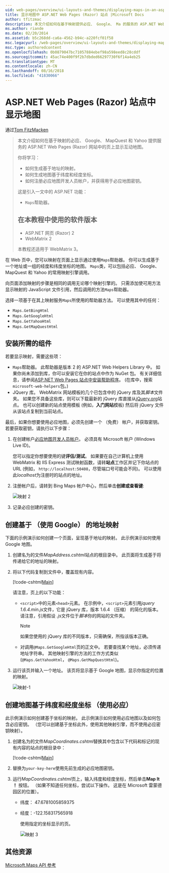 ```yaml
---
uid: web-pages/overview/ui-layouts-and-themes/displaying-maps-in-an-aspnet-web-pages-site
title: 显示地图中 ASP.NET Web Pages (Razor) 站点 |Microsoft Docs
author: tfitzmac
description: 本文介绍如何在基于映射提供必应、 Google、 Ma 的服务的 ASP.NET Web Pages (Razor) 网站中的页面上显示互动地图...
ms.author: riande
ms.date: 02/20/2014
ms.assetid: b5c268dd-ca6a-4562-b94c-a220fcf01f58
msc.legacyurl: /web-pages/overview/ui-layouts-and-themes/displaying-maps-in-an-aspnet-web-pages-site
msc.type: authoredcontent
ms.openlocfilehash: 0b0879047bc71057884ebef98a598eed8c28cddf
ms.sourcegitcommit: 45ac74e400f9f2b7dbded66297730f6f14a4eb25
ms.translationtype: MT
ms.contentlocale: zh-CN
ms.lasthandoff: 08/16/2018
ms.locfileid: "41830066"
---
```

<a name="displaying-maps-in-an-aspnet-web-pages-razor-site"></a>ASP.NET Web Pages (Razor) 站点中显示地图
====================
通过[Tom FitzMacken](https://github.com/tfitzmac)

> 本文介绍如何在基于映射的必应、 Google、 MapQuest 和 Yahoo 提供服务的 ASP.NET Web Pages (Razor) 网站中的页上显示互动地图。
> 
> 你将学习：
> 
> - 如何生成基于地址的映射。
> - 如何生成地图基于纬度和经度坐标。
> - 如何注册必应地图开发人员帐户，并获得用于必应地图密钥。
> 
> 这是引入一文中的 ASP.NET 功能：
> 
> - `Maps`帮助器。
>   
> 
> ## <a name="software-versions-used-in-the-tutorial"></a>在本教程中使用的软件版本
> 
> 
> - ASP.NET 网页 (Razor) 2
> - WebMatrix 2
>   
> 
> 本教程还适用于 WebMatrix 3。


在 Web 页中，您可以映射在页面上显示通过使用`Maps`帮助器。 你可以生成基于一个地址或一组的经度和纬度坐标的地图。 `Maps`类，可以包括必应、 Google、 MapQuest 和 Yahoo 的常用映射引擎调用。

向页面添加映射的步骤是相同的调用无论哪个映射引擎的。 只需添加使可用方法显示映射的 JavaScript 文件引用，然后调用的方法`Maps`帮助器。

选择一项基于在其上映射服务`Maps`所使用的帮助器方法。 可以使用其中的任何：

- `Maps.GetBingHtml`
- `Maps.GetGoogleHtml`
- `Maps.GetYahooHtml`
- `Maps.GetMapQuestHtml`

## <a name="installing-the-pieces-you-need"></a>安装所需的组件

若要显示映射，需要这些项：

- `Maps`帮助器。 此帮助器是版本 2 的 ASP.NET Web Helpers Library 中。 如果你尚未添加到库，你可以安装它在你的站点中作为 NuGet 包。 有关详细信息，请参阅[ASP.NET Web Pages 站点中安装帮助程序](https://go.microsoft.com/fwlink/?LinkId=252372)。 (在库中，搜索`microsoft-web-helpers`包。)
- JQuery 库。 WebMatrix 网站模板的几个已包含中的 jQuery 库及其*脚本*文件夹。 如果您不具备这些库，则可以下载最新的 jQuery 库直接从[jQuery.org](http://jQuery.org)站点。 也可以创建新的站点使用模板 (例如，**入门网站**模板) 然后将 jQuery 文件从该站点复制到当前站点。

最后，如果你想要使用必应地图，必须先创建一个 （免费） 帐户，并获取密钥。 若要获取密钥，请执行以下步骤：

1. 在创建帐户[必应地图开发人员帐户](https://www.microsoft.com/maps/developers/web.aspx)。 必须具有 Microsoft 帐户 (Windows Live ID)。

    您可以指定你想要使用的键**评估/测试**。 如果要在自己计算机上使用 WebMatrix 和 IIS Express 测试映射函数，请转**站点**工作区并记下你站点的 URL (例如， `http://localhost:50408`，尽管端口号可能会不同)。 可以使用此*localhost*为注册时的站点的地址。
2. 注册帐户后，请转到 Bing Maps 帐户中心，然后单击**创建或查看键**:

    ![映射 2](displaying-maps-in-an-aspnet-web-pages-site/_static/image1.png)
3. 记录必应创建的密钥。

## <a name="creating-a-map-based-on-an-address-using-google"></a>创建基于 （使用 Google） 的地址映射

下面的示例演示如何创建一个页面，呈现基于地址的映射。 此示例演示如何使用 Google 地图。

1. 创建名为的文件*MapAddress.cshtml*站点的根目录中。 此页面将生成基于将传递给它的地址的映射。
2. 将以下代码复制到文件中，覆盖现有内容。

    [!code-cshtml[Main](displaying-maps-in-an-aspnet-web-pages-site/samples/sample1.cshtml)]

    请注意，页上的以下功能：

    - `<script>`中的元素`<head>`元素。 在示例中，`<script>`元素引用*jquery 1.6.4.min.js*文件，它是 jQuery 库，版本 1.6.4 （压缩） 的简化的版本。 请注意，引用假设 *.js*文件位于*脚本*你的网站的文件夹。 

        > [!NOTE]
        > 如果您使用的 jQuery 库的不同版本，只需确保，所指该版本正确。
    - 对调用`@Maps.GetGoogleHtml`页的正文中。 若要查找某个地址，必须传递地址字符串。 其他映射引擎的方法的工作方式类似 (`@Maps.GetYahooHtml`， `@Maps.GetMapQuestHtml`)。
3. 运行该页并输入一个地址。 该页将显示基于 Google 地图，显示你指定的位置的映射。

     ![映射-1](displaying-maps-in-an-aspnet-web-pages-site/_static/image2.png)

## <a name="creating-a-map-based-on-latitude-and-longitude-coordinates-using-bing"></a>创建地图基于纬度和经度坐标 （使用必应）

此示例演示如何创建基于坐标的映射。 此示例演示如何使用必应地图以及如何包含必应密钥。 （您可以创建基于坐标此外，使用其他映射引擎，而不使用必应密钥映射）。

1. 创建名为的文件*MapCoordinates.cshtml*替换其中包含以下代码和标记的现有内容的站点的根目录中：

    [!code-cshtml[Main](displaying-maps-in-an-aspnet-web-pages-site/samples/sample2.cshtml)]
2. 替换为`your-key-here`使用先前生成的必应地图密钥。
3. 运行*MapCoordinates.cshtml*页上，输入纬度和经度坐标，然后单击**Map It ！** 按钮。 （如果不知道任何坐标，尝试以下操作。 这是在 Microsoft 雷蒙德园区的位置）。

   - 纬度： 47.6781005859375
   - 经度：-122.158317565918

     使用指定的坐标显示的页。

     ![映射 3](displaying-maps-in-an-aspnet-web-pages-site/_static/image3.png)

<a id="Additional_Resources"></a>
## <a name="additional-resources"></a>其他资源


[Microsoft.Maps API 参考](https://msdn.microsoft.com/library/gg427611.aspx)

